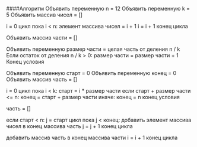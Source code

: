 ####Алгоритм
Объявить переменную n = 12
Объявить переменную k = 5
Объявить массив чисел = []

i = 0
цикл пока i < n:
 элемент массива чисел = i + 1
 i = i + 1
конец цикла

Объявить массив части = []

Объявить переменную размер части = целая часть от деления n / k
Если остаток от деления n / k > 0:
 размер части = размер части + 1
Конец условия

Объявить переменную старт = 0
Объявить переменную конец = 0
Объявить массив часть = []

i = 0
цикл пока i < k:
 старт = i * размер части
 если старт + размер части <= n:
  конец = старт + размер части
 иначе:
  конец = n
 конец условия

 часть = []

 если старт < n:
  j = старт
  цикл пока j < конец:
   добавить элемент массива чисел в конец массива часть
   j = j + 1
  конец цикла
 
 добавить массив часть в конец массива части
 i = i + 1
конец цикла 